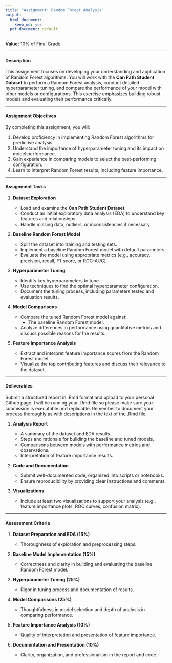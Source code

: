 ```yaml
---
title: "Assignment: Random Forest Analysis"
output:
  html_document:
    keep_md: yes
  pdf_document: default
---
```


**Value:** 10% of Final Grade  

---

#### **Description**  
This assignment focuses on developing your understanding and application of Random Forest algorithms. You will work with the **Can Path Student Dataset** to perform a Random Forest analysis, conduct detailed hyperparameter tuning, and compare the performance of your model with other models or configurations. This exercise emphasizes building robust models and evaluating their performance critically.

---

#### **Assignment Objectives**  
By completing this assignment, you will:  
1. Develop proficiency in implementing Random Forest algorithms for predictive analysis.  
2. Understand the importance of hyperparameter tuning and its impact on model performance.  
3. Gain experience in comparing models to select the best-performing configuration.  
4. Learn to interpret Random Forest results, including feature importance.  

---

#### **Assignment Tasks**  

1. **Dataset Exploration**  
   - Load and examine the **Can Path Student Dataset**.  
   - Conduct an initial exploratory data analysis (EDA) to understand key features and relationships.  
   - Handle missing data, outliers, or inconsistencies if necessary.  

2. **Baseline Random Forest Model**  
   - Split the dataset into training and testing sets.  
   - Implement a baseline Random Forest model with default parameters.  
   - Evaluate the model using appropriate metrics (e.g., accuracy, precision, recall, F1-score, or ROC-AUC).  

3. **Hyperparameter Tuning**  
   - Identify key hyperparameters to tune.  
   - Use techniques to find the optimal hyperparameter configuration.  
   - Document the tuning process, including parameters tested and evaluation results.  

4. **Model Comparisons**  
   - Compare the tuned Random Forest model against:  
     - The baseline Random Forest model.  
   - Analyze differences in performance using quantitative metrics and discuss possible reasons for the results.  

5. **Feature Importance Analysis**  
   - Extract and interpret feature importance scores from the Random Forest model.  
   - Visualize the top contributing features and discuss their relevance to the dataset.  

---

#### **Deliverables**  

Submit a structured report in .Rmd format and upload to your personal Github page. I will be running your .Rmd file so please make sure your submission is executable and replicable. Remember to document your process thoroughly as with descriptions in the text of the .Rmd file. 

1. **Analysis Report**  
     - A summary of the dataset and EDA results.  
     - Steps and rationale for building the baseline and tuned models.  
     - Comparisons between models with performance metrics and observations.  
     - Interpretation of feature importance results.  

2. **Code and Documentation**  
   - Submit well-documented code, organized into scripts or notebooks.  
   - Ensure reproducibility by providing clear instructions and comments.  

3. **Visualizations**  
   - Include at least two visualizations to support your analysis (e.g., feature importance plots, ROC curves, confusion matrix).  

---

#### **Assessment Criteria**  
1. **Dataset Preparation and EDA (15%)**  
   - Thoroughness of exploration and preprocessing steps.  

2. **Baseline Model Implementation (15%)**  
   - Correctness and clarity in building and evaluating the baseline Random Forest model.  

3. **Hyperparameter Tuning (25%)**  
   - Rigor in tuning process and documentation of results.  

4. **Model Comparisons (25%)**  
   - Thoughtfulness in model selection and depth of analysis in comparing performance.  

5. **Feature Importance Analysis (10%)**  
   - Quality of interpretation and presentation of feature importance.  

6. **Documentation and Presentation (10%)**  
   - Clarity, organization, and professionalism in the report and code.  
